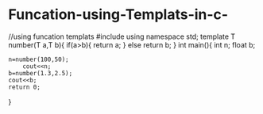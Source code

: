 # Funcation-using-Templats-in-c-
//using funcation templats
#include<iostream>
using namespace std;
template <class T>
T number(T a,T b){
	if(a>b){
		return a;
	}
	else
	return b;
}
int main(){
	int n;
	float b;

	n=number(100,50);
		cout<<n;
	b=number(1.3,2.5);
	cout<<b;
	return 0;
}

